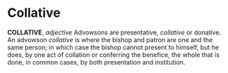 # Collative

**COLLATIVE**, _adjective_ Advowsons are presentative, _collative_ or donative. An advowson _collative_ is where the bishop and patron are one and the same person; in which case the bishop cannot present to himself, but he does, by one act of collation or conferring the benefice, the whole that is done, in common cases, by both presentation and institution.